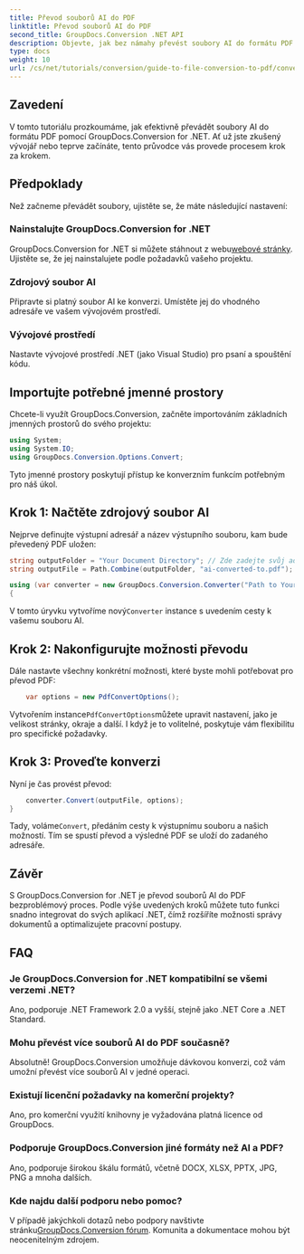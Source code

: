 ```yaml
---
title: Převod souborů AI do PDF
linktitle: Převod souborů AI do PDF
second_title: GroupDocs.Conversion .NET API
description: Objevte, jak bez námahy převést soubory AI do formátu PDF pomocí GroupDocs.Conversion for .NET. Tento výukový program vás provede instalací, nastavením kódu a procesem převodu.
type: docs
weight: 10
url: /cs/net/tutorials/conversion/guide-to-file-conversion-to-pdf/converting-ai-to-pdf/
---
```

## Zavedení

V tomto tutoriálu prozkoumáme, jak efektivně převádět soubory AI do formátu PDF pomocí GroupDocs.Conversion for .NET. Ať už jste zkušený vývojář nebo teprve začínáte, tento průvodce vás provede procesem krok za krokem.

## Předpoklady

Než začneme převádět soubory, ujistěte se, že máte následující nastavení:

### Nainstalujte GroupDocs.Conversion for .NET

GroupDocs.Conversion for .NET si můžete stáhnout z webu[webové stránky](https://releases.groupdocs.com/conversion/net/). Ujistěte se, že jej nainstalujete podle požadavků vašeho projektu.

### Zdrojový soubor AI

Připravte si platný soubor AI ke konverzi. Umístěte jej do vhodného adresáře ve vašem vývojovém prostředí.

### Vývojové prostředí

Nastavte vývojové prostředí .NET (jako Visual Studio) pro psaní a spouštění kódu.

## Importujte potřebné jmenné prostory

Chcete-li využít GroupDocs.Conversion, začněte importováním základních jmenných prostorů do svého projektu:

```csharp
using System;
using System.IO;
using GroupDocs.Conversion.Options.Convert;
```
Tyto jmenné prostory poskytují přístup ke konverzním funkcím potřebným pro náš úkol.

## Krok 1: Načtěte zdrojový soubor AI

Nejprve definujte výstupní adresář a název výstupního souboru, kam bude převedený PDF uložen:

```csharp
string outputFolder = "Your Document Directory"; // Zde zadejte svůj adresář dokumentů
string outputFile = Path.Combine(outputFolder, "ai-converted-to.pdf");

using (var converter = new GroupDocs.Conversion.Converter("Path to Your AI File"))
{
```

 V tomto úryvku vytvoříme nový`Converter` instance s uvedením cesty k vašemu souboru AI.

## Krok 2: Nakonfigurujte možnosti převodu

Dále nastavte všechny konkrétní možnosti, které byste mohli potřebovat pro převod PDF:

```csharp
    var options = new PdfConvertOptions();
```
 Vytvořením instance`PdfConvertOptions`můžete upravit nastavení, jako je velikost stránky, okraje a další. I když je to volitelné, poskytuje vám flexibilitu pro specifické požadavky.

## Krok 3: Proveďte konverzi

Nyní je čas provést převod:

```csharp
    converter.Convert(outputFile, options);
}
```
 Tady, voláme`Convert`, předáním cesty k výstupnímu souboru a našich možností. Tím se spustí převod a výsledné PDF se uloží do zadaného adresáře.

## Závěr

S GroupDocs.Conversion for .NET je převod souborů AI do PDF bezproblémový proces. Podle výše uvedených kroků můžete tuto funkci snadno integrovat do svých aplikací .NET, čímž rozšíříte možnosti správy dokumentů a optimalizujete pracovní postupy.

## FAQ

### Je GroupDocs.Conversion for .NET kompatibilní se všemi verzemi .NET?

Ano, podporuje .NET Framework 2.0 a vyšší, stejně jako .NET Core a .NET Standard.

### Mohu převést více souborů AI do PDF současně?

Absolutně! GroupDocs.Conversion umožňuje dávkovou konverzi, což vám umožní převést více souborů AI v jedné operaci.

### Existují licenční požadavky na komerční projekty?

Ano, pro komerční využití knihovny je vyžadována platná licence od GroupDocs.

### Podporuje GroupDocs.Conversion jiné formáty než AI a PDF?

Ano, podporuje širokou škálu formátů, včetně DOCX, XLSX, PPTX, JPG, PNG a mnoha dalších.

### Kde najdu další podporu nebo pomoc?

 V případě jakýchkoli dotazů nebo podpory navštivte stránku[GroupDocs.Conversion fórum](https://forum.groupdocs.com/c/conversion/11). Komunita a dokumentace mohou být neocenitelným zdrojem.
